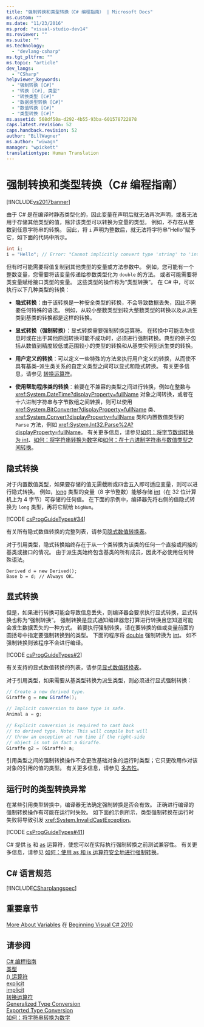 ```yaml
---
title: "强制转换和类型转换（C# 编程指南） | Microsoft Docs"
ms.custom: ""
ms.date: "11/23/2016"
ms.prod: "visual-studio-dev14"
ms.reviewer: ""
ms.suite: ""
ms.technology: 
  - "devlang-csharp"
ms.tgt_pltfrm: ""
ms.topic: "article"
dev_langs: 
  - "CSharp"
helpviewer_keywords: 
  - "强制转换 [C#]"
  - "转换 [C#], 类型"
  - "转换类型 [C#]"
  - "数据类型转换 [C#]"
  - "数值转换 [C#]"
  - "类型转换 [C#]"
ms.assetid: 568df58a-d292-4b55-93ba-601578722878
caps.latest.revision: 52
caps.handback.revision: 52
author: "BillWagner"
ms.author: "wiwagn"
manager: "wpickett"
translationtype: Human Translation
---
```

# 强制转换和类型转换（C# 编程指南）
[!INCLUDE[vs2017banner](../../../csharp/includes/vs2017banner.md)]

由于 C\# 是在编译时静态类型化的，因此变量在声明后就无法再次声明，或者无法用于存储其他类型的值，除非该类型可以转换为变量的类型。  例如，不存在从整数到任意字符串的转换。  因此，将 `i` 声明为整数后，就无法将字符串“Hello”赋予它，如下面的代码中所示。  
  
```c#  
int i;  
i = "Hello"; // Error: "Cannot implicitly convert type 'string' to 'int'"  
```  
  
 但有时可能需要将值复制到其他类型的变量或方法参数中。  例如，您可能有一个整数变量，您需要将该变量传递给参数类型化为 `double` 的方法。  或者可能需要将类变量赋给接口类型的变量。  这些类型的操作称为“类型转换”。  在 C\# 中，可以执行以下几种类型的转换：  
  
-   **隐式转换**：由于该转换是一种安全类型的转换，不会导致数据丢失，因此不需要任何特殊的语法。  例如，从较小整数类型到较大整数类型的转换以及从派生类到基类的转换都是这样的转换。  
  
-   **显式转换（强制转换）**：显式转换需要强制转换运算符。  在转换中可能丢失信息时或在出于其他原因转换可能不成功时，必须进行强制转换。典型的例子包括从数值到精度较低或范围较小的类型的转换和从基类实例到派生类的转换。  
  
-   **用户定义的转换**：可以定义一些特殊的方法来执行用户定义的转换，从而使不具有基类–派生类关系的自定义类型之间可以显式和隐式转换。  有关更多信息，请参见 [转换运算符](../../../csharp/programming-guide/statements-expressions-operators/conversion-operators.md)。  
  
-   **使用帮助程序类的转换**：若要在不兼容的类型之间进行转换，例如在整数与 <xref:System.DateTime?displayProperty=fullName> 对象之间转换，或者在十六进制字符串与字节数组之间转换，则可以使用 <xref:System.BitConverter?displayProperty=fullName> 类、<xref:System.Convert?displayProperty=fullName> 类和内置数值类型的 `Parse` 方法，例如 <xref:System.Int32.Parse%2A?displayProperty=fullName>。  有关更多信息，请参见[如何：将字节数组转换为 int](../../../csharp/programming-guide/types/how-to-convert-a-byte-array-to-an-int.md)、[如何：将字符串转换为数字](../../../csharp/programming-guide/types/how-to-convert-a-string-to-a-number.md)和[如何：在十六进制字符串与数值类型之间转换](../../../csharp/programming-guide/types/how-to-convert-between-hexadecimal-strings-and-numeric-types.md)。  
  
## 隐式转换  
 对于内置数值类型，如果要存储的值无需截断或四舍五入即可适应变量，则可以进行隐式转换。  例如，[long](../../../csharp/language-reference/keywords/long.md) 类型的变量（8 字节整数）能够存储 [int](../../../csharp/language-reference/keywords/int.md)（在 32 位计算机上为 4 字节）可存储的任何值。  在下面的示例中，编译器先将右侧的值隐式转换为 `long` 类型，再将它赋给 `bigNum`。  
  
 [!CODE [csProgGuideTypes#34](../CodeSnippet/VS_Snippets_VBCSharp/CsProgGuideTypes#34)]  
  
 有关所有隐式数值转换的完整列表，请参见[隐式数值转换表](../../../csharp/language-reference/keywords/implicit-numeric-conversions-table.md)。  
  
 对于引用类型，隐式转换始终存在于从一个类转换为该类的任何一个直接或间接的基类或接口的情况。  由于派生类始终包含基类的所有成员，因此不必使用任何特殊语法。  
  
```  
Derived d = new Derived();  
Base b = d; // Always OK.  
```  
  
## 显式转换  
 但是，如果进行转换可能会导致信息丢失，则编译器会要求执行显式转换，显式转换也称为“强制转换”。  强制转换是显式通知编译器您打算进行转换且您知道可能会发生数据丢失的一种方式。  若要执行强制转换，请在要转换的值或变量前面的圆括号中指定要强制转换到的类型。  下面的程序将 [double](../../../csharp/language-reference/keywords/double.md) 强制转换为 [int](../../../csharp/language-reference/keywords/int.md)。  如不强制转换则该程序不会进行编译。  
  
 [!CODE [csProgGuideTypes#2](../CodeSnippet/VS_Snippets_VBCSharp/CsProgGuideTypes#2)]  
  
 有关支持的显式数值转换的列表，请参见[显式数值转换表](../../../csharp/language-reference/keywords/explicit-numeric-conversions-table.md)。  
  
 对于引用类型，如果需要从基类型转换为派生类型，则必须进行显式强制转换：  
  
```c#  
// Create a new derived type.  
Giraffe g = new Giraffe();  
  
// Implicit conversion to base type is safe.  
Animal a = g;  
  
// Explicit conversion is required to cast back  
// to derived type. Note: This will compile but will  
// throw an exception at run time if the right-side  
// object is not in fact a Giraffe.  
Giraffe g2 = (Giraffe) a;  
```  
  
 引用类型之间的强制转换操作不会更改基础对象的运行时类型；它只更改用作对该对象的引用的值的类型。  有关更多信息，请参见 [多态性](../../../csharp/programming-guide/classes-and-structs/polymorphism.md)。  
  
## 运行时的类型转换异常  
 在某些引用类型转换中，编译器无法确定强制转换是否会有效。  正确进行编译的强制转换操作有可能在运行时失败。  如下面的示例所示，类型强制转换在运行时失败将导致引发 <xref:System.InvalidCastException>。  
  
 [!CODE [csProgGuideTypes#41](../CodeSnippet/VS_Snippets_VBCSharp/CsProgGuideTypes#41)]  
  
 C\# 提供 [is](../../../csharp/language-reference/keywords/is.md) 和 [as](../../../csharp/language-reference/keywords/as.md) 运算符，使您可以在实际执行强制转换之前测试兼容性。  有关更多信息，请参见 [如何：使用 as 和 is 运算符安全地进行强制转换](../../../csharp/programming-guide/types/how-to-safely-cast-by-using-as-and-is-operators.md)。  
  
## C\# 语言规范  
 [!INCLUDE[CSharplangspec](../../../csharp/language-reference/keywords/includes/csharplangspec_md.md)]  
  
## 重要章节  
 [More About Variables](http://go.microsoft.com/fwlink/?LinkId=221230) 在 [Beginning Visual C\# 2010](http://go.microsoft.com/fwlink/?LinkId=221214)  
  
## 请参阅  
 [C\# 编程指南](../../../csharp/programming-guide/index.md)   
 [类型](../../../csharp/programming-guide/types/index.md)   
 [\(\) 运算符](../../../csharp/language-reference/operators/invocation-operator.md)   
 [explicit](../../../csharp/language-reference/keywords/explicit.md)   
 [implicit](../../../csharp/language-reference/keywords/implicit.md)   
 [转换运算符](../../../csharp/programming-guide/statements-expressions-operators/conversion-operators.md)   
 [Generalized Type Conversion](../Topic/Generalized%20Type%20Conversion.md)   
 [Exported Type Conversion](http://msdn.microsoft.com/zh-cn/1dfe55f4-07a2-4b61-aabf-a8cf65783a6b)   
 [如何：将字符串转换为数字](../../../csharp/programming-guide/types/how-to-convert-a-string-to-a-number.md)